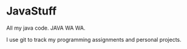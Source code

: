 JavaStuff
=========

All my java code.
JAVA WA WA.

I use git to track my programming assignments and personal projects.

